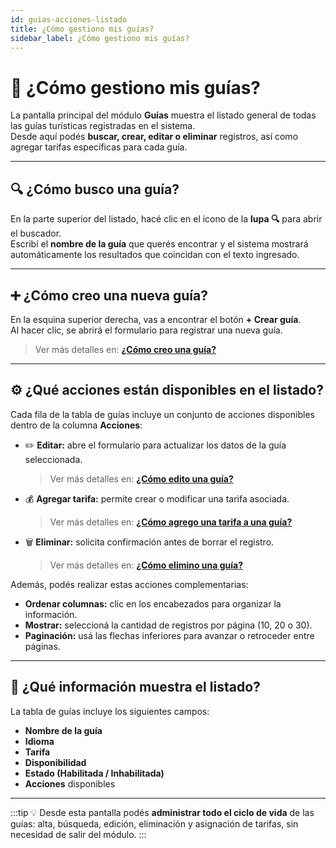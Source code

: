 ```yaml
---
id: guias-acciones-listado
title: ¿Cómo gestiono mis guías?
sidebar_label: ¿Cómo gestiono mis guías?
---
```


# 🧭 ¿Cómo gestiono mis guías?

La pantalla principal del módulo **Guías** muestra el listado general de todas las guías turísticas registradas en el sistema.  
Desde aquí podés **buscar, crear, editar o eliminar** registros, así como agregar tarifas específicas para cada guía.

---

## 🔍 ¿Cómo busco una guía?

En la parte superior del listado, hacé clic en el ícono de la **lupa 🔍** para abrir el buscador.  
Escribí el **nombre de la guía** que querés encontrar y el sistema mostrará automáticamente los resultados que coincidan con el texto ingresado.

<!-- ![Listado de guías](/img/producto/guias/listado-guias.png) -->

---

## ➕ ¿Cómo creo una nueva guía?

En la esquina superior derecha, vas a encontrar el botón **+ Crear guía**.  
Al hacer clic, se abrirá el formulario para registrar una nueva guía.

> Ver más detalles en: [**¿Cómo creo una guía?**](./guias-crear)

---

## ⚙️ ¿Qué acciones están disponibles en el listado?

Cada fila de la tabla de guías incluye un conjunto de acciones disponibles dentro de la columna **Acciones**:

- ✏️ **Editar:** abre el formulario para actualizar los datos de la guía seleccionada.  
  > Ver más detalles en: [**¿Cómo edito una guía?**](./guias-editar)  

- 💰 **Agregar tarifa:** permite crear o modificar una tarifa asociada.  
  > Ver más detalles en: [**¿Cómo agrego una tarifa a una guía?**](./guias-agregar-tarifa)  

- 🗑️ **Eliminar:** solicita confirmación antes de borrar el registro.  
  > Ver más detalles en: [**¿Cómo elimino una guía?**](./guias-eliminar)  

Además, podés realizar estas acciones complementarias:
- **Ordenar columnas:** clic en los encabezados para organizar la información.  
- **Mostrar:** seleccioná la cantidad de registros por página (10, 20 o 30).  
- **Paginación:** usá las flechas inferiores para avanzar o retroceder entre páginas.

---

## 🧾 ¿Qué información muestra el listado?

La tabla de guías incluye los siguientes campos:

- **Nombre de la guía**  
- **Idioma**  
- **Tarifa**  
- **Disponibilidad**  
- **Estado (Habilitada / Inhabilitada)**  
- **Acciones** disponibles  

---

:::tip
💡 Desde esta pantalla podés **administrar todo el ciclo de vida** de las guías: alta, búsqueda, edición, eliminación y asignación de tarifas, sin necesidad de salir del módulo.
:::

